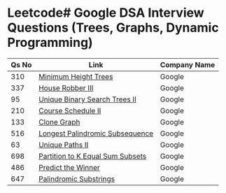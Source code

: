 # Leetcode# Google DSA Interview Questions (Trees, Graphs, Dynamic Programming)

| Qs No | Link                                                     | Company Name |
|-------|----------------------------------------------------------|--------------|
| 310   | [Minimum Height Trees](https://leetcode.com/problems/minimum-height-trees/) | Google       |
| 337   | [House Robber III](https://leetcode.com/problems/house-robber-iii/)         | Google       |
| 95    | [Unique Binary Search Trees II](https://leetcode.com/problems/unique-binary-search-trees-ii/) | Google       |
| 210   | [Course Schedule II](https://leetcode.com/problems/course-schedule-ii/)     | Google       |
| 133   | [Clone Graph](https://leetcode.com/problems/clone-graph/)                   | Google       |
| 516   | [Longest Palindromic Subsequence](https://leetcode.com/problems/longest-palindromic-subsequence/) | Google       |
| 63    | [Unique Paths II](https://leetcode.com/problems/unique-paths-ii/)           | Google       |
| 698   | [Partition to K Equal Sum Subsets](https://leetcode.com/problems/partition-to-k-equal-sum-subsets/) | Google       |
| 486   | [Predict the Winner](https://leetcode.com/problems/predict-the-winner/)     | Google       |
| 647   | [Palindromic Substrings](https://leetcode.com/problems/palindromic-substrings/) | Google       |

